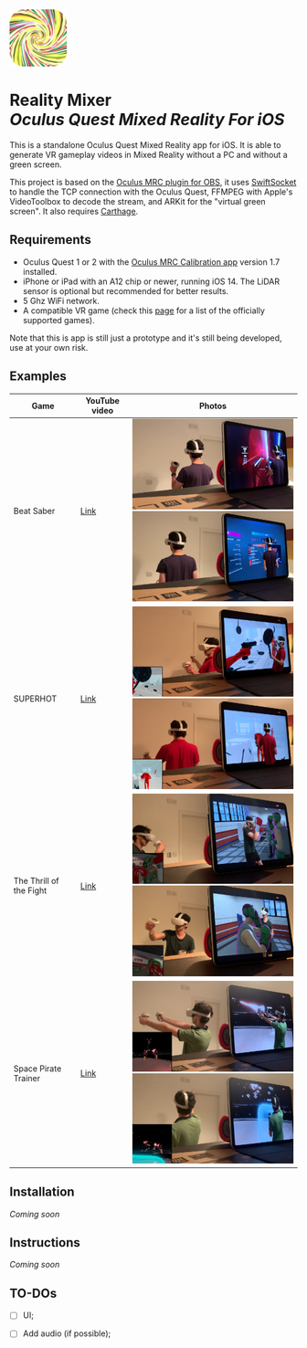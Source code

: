 <img src="Images/rounded.png" width="100" />

# Reality Mixer <br/> *Oculus Quest Mixed Reality For iOS*

This is a standalone Oculus Quest Mixed Reality app for iOS. It is able to generate VR gameplay videos in Mixed Reality without a PC and without a green screen.

This project is based on the [Oculus MRC plugin for OBS](https://github.com/facebookincubator/obs-plugins/tree/master/oculus-mrc), it uses [SwiftSocket](https://github.com/swiftsocket/SwiftSocket) to handle the TCP connection with the Oculus Quest, FFMPEG with Apple's VideoToolbox to decode the stream, and ARKit for the "virtual green screen". It also requires [Carthage](https://github.com/Carthage/Carthage).

## Requirements

 - Oculus Quest 1 or 2 with the [Oculus MRC Calibration app](https://www.oculus.com/experiences/quest/2532132800176262/) version 1.7 installed.
 - iPhone or iPad with an A12 chip or newer, running iOS 14. The LiDAR sensor is optional but recommended for better results.
 - 5 Ghz WiFi network.
 - A compatible VR game (check this [page](https://creator.oculus.com/mrc/) for a list of the officially supported games).

Note that this is app is still just a prototype and it's still being developed, use at your own risk.

## Examples

| Game | YouTube video | Photos |
|------|---------------|--------|
| Beat Saber | [Link](https://www.youtube.com/watch?v=JL5e_moZ7XM) | <img src="Images/beatsaber/1.jpg" width="300" /> <img src="Images/beatsaber/2.jpg" width="300" /> |
| SUPERHOT | [Link](https://youtu.be/ZnOY8juMw4k) | <img src="Images/superhot/1.jpg" width="300" /> <img src="Images/superhot/2.jpg" width="300" /> |
| The Thrill of the Fight | [Link](https://youtu.be/aPSBmej4ppc) | <img src="Images/the_thrill_of_the_fight/1.jpg" width="300" /> <img src="Images/the_thrill_of_the_fight/2.jpg" width="300" /> |
| Space Pirate Trainer | [Link](https://youtu.be/44Nmv7Es5yI) | <img src="Images/space_pirate_trainer/1.jpg" width="300" /> <img src="Images/space_pirate_trainer/2.jpg" width="300" /> |

## Installation

*Coming soon*

## Instructions

*Coming soon*

## TO-DOs

- [ ] UI;

- [ ] Add audio (if possible);
